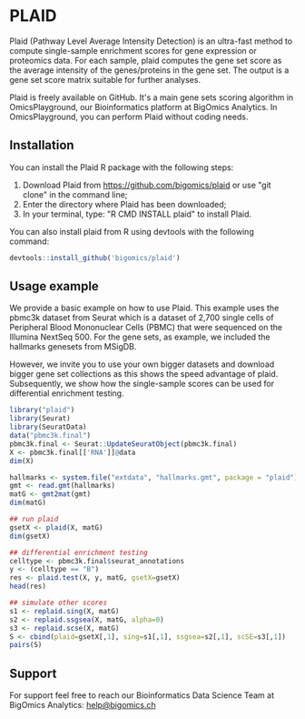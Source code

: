 # PLAID

Plaid (Pathway Level Average Intensity Detection) is an ultra-fast
method to compute single-sample enrichment scores for gene expression
or proteomics data. For each sample, plaid computes the gene set score
as the average intensity of the genes/proteins in the gene set. The
output is a gene set score matrix suitable for further analyses.

Plaid is freely available on GitHub. It's a main gene sets scoring
algorithm in OmicsPlayground, our Bioinformatics platform at BigOmics
Analytics. In OmicsPlayground, you can perform Plaid without coding
needs.

## Installation

You can install the Plaid R package with the following steps:
1. Download Plaid from https://github.com/bigomics/plaid or use "git
   clone" in the command line;
2. Enter the directory where Plaid has been downloaded;
3. In your terminal, type: "R CMD INSTALL plaid" to install Plaid.

You can also install plaid from R using devtools with the following
command:

```r
devtools::install_github('bigomics/plaid')
```

## Usage example

We provide a basic example on how to use Plaid. This example uses the
pbmc3k dataset from Seurat which is a dataset of 2,700 single cells of
Peripheral Blood Mononuclear Cells (PBMC) that were sequenced on the
Illumina NextSeq 500. For the gene sets, as example, we included the
hallmarks genesets from MSigDB.

However, we invite you to use your own bigger datasets and download
bigger gene set collections as this shows the speed advantage of
plaid. Subsequently, we show how the single-sample scores can be used
for differential enrichment testing.

```r
library("plaid")
library(Seurat)
library(SeuratData)
data("pbmc3k.final")
pbmc3k.final <- Seurat::UpdateSeuratObject(pbmc3k.final)
X <- pbmc3k.final[['RNA']]@data
dim(X)

hallmarks <- system.file("extdata", "hallmarks.gmt", package = "plaid")
gmt <- read.gmt(hallmarks)
matG <- gmt2mat(gmt)
dim(matG)

## run plaid
gsetX <- plaid(X, matG)
dim(gsetX)

## differential enrichment testing
celltype <- pbmc3k.final$seurat_annotations
y <- (celltype == "B")
res <- plaid.test(X, y, matG, gsetX=gsetX)
head(res)

## simulate other scores
s1 <- replaid.sing(X, matG)
s2 <- replaid.ssgsea(X, matG, alpha=0)
s3 <- replaid.scse(X, matG)
S <- cbind(plaid=gsetX[,1], sing=s1[,1], ssgsea=s2[,1], scSE=s3[,1])
pairs(S)
```

## Support

For support feel free to reach our Bioinformatics Data Science Team at
BigOmics Analytics: help@bigomics.ch
